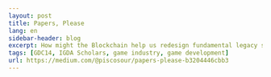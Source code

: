 ```yaml
---
layout: post
title: Papers, Please
lang: en
sidebar-header: blog
excerpt: How might the Blockchain help us redesign fundamental legacy systems, like government-issued IDs and passports?
tags: [GDC14, IGDA Scholars, game industry, game development]
url: https://medium.com/@piscosour/papers-please-b3204446cbb3
---
```

